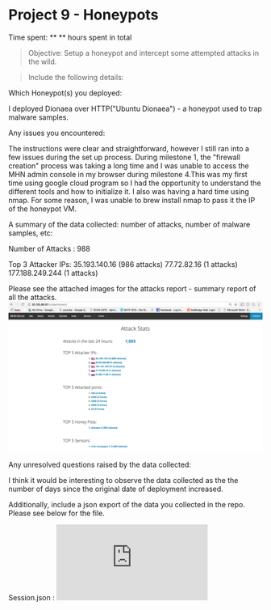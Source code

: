 
# Project 9 - Honeypots 

Time spent: **  ** hours spent in total

> Objective: Setup a honeypot and intercept some attempted attacks in the wild.

> Include the following details:

Which Honeypot(s) you deployed:

I deployed Dionaea over HTTP("Ubuntu Dionaea") - a honeypot used to trap malware samples. 


Any issues you encountered:

The instructions were clear and straightforward, however I still ran into a few issues during the set up process. During milestone 1, the "firewall creation" process was taking a long time and I was unable to access the MHN admin console in my browser during milestone 4.This was my first time using google cloud program so I had the opportunity to understand the different tools and how to initialize it. I also was having a hard time using nmap. For some reason, I was unable to brew install nmap to pass it the IP of the honeypot VM.


A summary of the data collected: number of attacks, number of malware samples, etc:

Number of Attacks : 988

 Top 3 Attacker IPs: 
 35.193.140.16 (986 attacks)
 77.72.82.16 (1 attacks)
 177.188.249.244 (1 attacks)
 
 Please see the attached images for the attacks report - summary report of all the attacks. 
<img src=''/>
<img src='Screen Shot 2018-04-15 at 3.33.47 PM.png'/>


Any unresolved questions raised by the data collected:

I think it would be interesting to observe the data collected as the the number of days since the original date of deployment increased. 

Additionally, include a json export of the data you collected in the repo. Please see below for the file. 

Session.json : ![Click Here](https://github.com/Sudeepti-S/CodePath9/blob/master/session.json)
